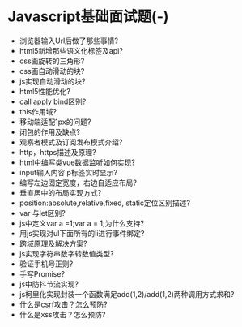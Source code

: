 # Javascript基础面试题(-)

- 浏览器输入Url后做了那些事情?
- html5新增那些语义化标签及api?
- css画旋转的三角形?
- css画自动滑动的块?
- js实现自动滑动的块?
- html5性能优化?
- call apply bind区别?
- this作用域?
- 移动端适配1px的问题?
- 闭包的作用及缺点?
- 观察者模式及订阅发布模式介绍?
- http，https描述及原理?
- html中编写类vue数据监听如何实现?
- input输入内容 p标签实时显示?
- 编写左边固定宽度，右边自适应布局?
- 垂直居中的布局实现方式?
- position:absolute,relative,fixed, static定位区别描述?
- var 与let区别?
- js中定义var a =1;var a = 1;为什么支持?
- 用js实现对ul下面所有的li进行事件绑定?
- 跨域原理及解决方案?
- js实现字符串数字转数值类型?
- 验证手机号正则?
- 手写Promise?
- js中防抖节流实现?
- js柯里化实现封装一个函数满足add(1,2)/add(1,2)两种调用方式求和?
- 什么是csrf攻击？怎么预防?
- 什么是xss攻击？怎么预防?